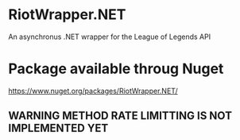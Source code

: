 # RiotWrapper.NET
An asynchronus .NET wrapper for the League of Legends API

# Package available throug Nuget
https://www.nuget.org/packages/RiotWrapper.NET/

## WARNING METHOD RATE LIMITTING IS NOT IMPLEMENTED YET

